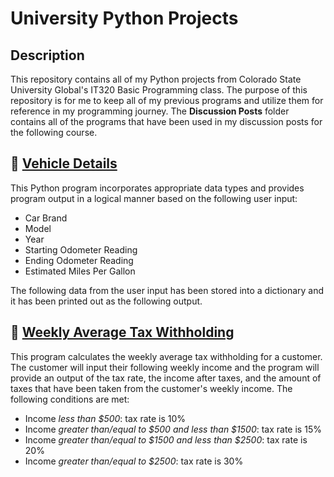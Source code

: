 # University Python Projects

## Description
This repository contains all of my Python projects from Colorado State University Global's IT320 Basic Programming class.
The purpose of this repository is for me to keep all of my previous programs and utilize them for reference in my programming journey.
The <b>Discussion Posts</b> folder contains all of the programs that have been used in my discussion posts for the following course.

## 🚙 [Vehicle Details](https://github.com/elizacodes/uni-python-projects/blob/main/Vehicle%20Details.py)
This Python program incorporates appropriate data types and provides program output in a logical manner based on the following user input:
- Car Brand
- Model
- Year
- Starting Odometer Reading
- Ending Odometer Reading
- Estimated Miles Per Gallon
  
The following data from the user input has been stored into a dictionary and it has been printed out as the following output.

## 💸 [Weekly Average Tax Withholding](https://github.com/elizacodes/uni-python-projects/blob/main/Weekly%20Average%20Tax.py)
This program calculates the weekly average tax withholding for a customer. The customer will input their following weekly income and the program will provide an output of the tax rate, the income after taxes, and the amount of taxes that have been taken from the customer's weekly income. The following conditions are met:
- Income *less than $500*: tax rate is 10%
- Income *greater than/equal to $500 and less than $1500*: tax rate is 15%
- Income *greater than/equal to $1500 and less than $2500*: tax rate is 20%
- Income *greater than/equal to $2500*: tax rate is 30%
